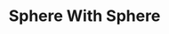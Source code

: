 ---
title: "Sphere With Sphere"
address: "Trinity College, Dublin City Centre, Dublin, Dublin 2"
tel: "+353 (0)1 608 1000"
county: "Dublin"
category: "Monuments"
type: "Content"
lat: "53.3442497253418"
lng: "-6.254487991333008"
---